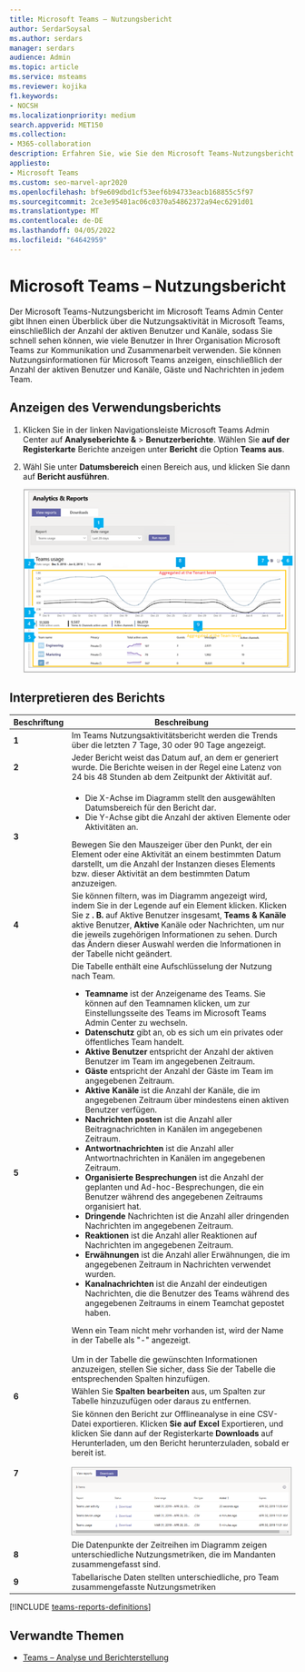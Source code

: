 ```yaml
---
title: Microsoft Teams – Nutzungsbericht
author: SerdarSoysal
ms.author: serdars
manager: serdars
audience: Admin
ms.topic: article
ms.service: msteams
ms.reviewer: kojika
f1.keywords:
- NOCSH
ms.localizationpriority: medium
search.appverid: MET150
ms.collection:
- M365-collaboration
description: Erfahren Sie, wie Sie den Microsoft Teams-Nutzungsbericht im Microsoft Teams Admin Center verwenden, um sich einen Überblick über die Microsoft Teams-Aktivitäten in Ihrem Unternehmen zu verschaffen.
appliesto:
- Microsoft Teams
ms.custom: seo-marvel-apr2020
ms.openlocfilehash: bf9e609dbd1cf53eef6b94733eacb168855c5f97
ms.sourcegitcommit: 2ce3e95401ac06c0370a54862372a94ec6291d01
ms.translationtype: MT
ms.contentlocale: de-DE
ms.lasthandoff: 04/05/2022
ms.locfileid: "64642959"
---
```

# <a name="microsoft-teams-usage-report"></a>Microsoft Teams – Nutzungsbericht

Der Microsoft Teams-Nutzungsbericht im Microsoft Teams Admin Center gibt Ihnen einen Überblick über die Nutzungsaktivität in Microsoft Teams, einschließlich der Anzahl der aktiven Benutzer und Kanäle, sodass Sie schnell sehen können, wie viele Benutzer in Ihrer Organisation Microsoft Teams zur Kommunikation und Zusammenarbeit verwenden. Sie können Nutzungsinformationen für Microsoft Teams anzeigen, einschließlich der Anzahl der aktiven Benutzer und Kanäle, Gäste und Nachrichten in jedem Team.

## <a name="view-the-usage-report"></a>Anzeigen des Verwendungsberichts

1. Klicken Sie in der linken Navigationsleiste Microsoft Teams Admin Center auf **Analyseberichte &** >  **Benutzerberichte**. Wählen Sie **auf der Registerkarte** Berichte anzeigen unter **Bericht** die Option **Teams aus**.
2. Wähl Sie unter **Datumsbereich** einen Bereich aus, und klicken Sie dann auf **Bericht ausführen**.

    ![Screenshot des Teams-Nutzungsberichts im Teams Admin Center mit Callouts.](../media/teams-reports-teams-usage-with-callouts1.png "Screenshot des Teams-Nutzungsberichts im Teams Admin Center mit Callouts")

## <a name="interpret-the-report"></a>Interpretieren des Berichts

|Beschriftung |Beschreibung  |
|--------|-------------|
|**1**   |Im Teams Nutzungsaktivitätsbericht werden die Trends über die letzten 7 Tage, 30 oder 90 Tage angezeigt. |
|**2**   |Jeder Bericht weist das Datum auf, an dem er generiert wurde. Die Berichte weisen in der Regel eine Latenz von 24 bis 48 Stunden ab dem Zeitpunkt der Aktivität auf. |
|**3**   |<ul><li>Die X-Achse im Diagramm stellt den ausgewählten Datumsbereich für den Bericht dar.</li> <li> Die Y-Achse gibt die Anzahl der aktiven Elemente oder Aktivitäten an.</li> </ul>Bewegen Sie den Mauszeiger über den Punkt, der ein Element oder eine Aktivität an einem bestimmten Datum darstellt, um die Anzahl der Instanzen dieses Elements bzw. dieser Aktivität an dem bestimmten Datum anzuzeigen.|
|**4**   |Sie können filtern, was im Diagramm angezeigt wird, indem Sie in der Legende auf ein Element klicken. Klicken Sie z **. B.** auf Aktive Benutzer insgesamt, **Teams & Kanäle** aktive Benutzer, **Aktive** Kanäle oder  Nachrichten, um nur die jeweils zugehörigen Informationen zu sehen. Durch das Ändern dieser Auswahl werden die Informationen in der Tabelle nicht geändert. |
|**5**   |Die Tabelle enthält eine Aufschlüsselung der Nutzung nach Team. <ul><li>**Teamname** ist der Anzeigename des Teams. Sie können auf den Teamnamen klicken, um zur Einstellungsseite des Teams im Microsoft Teams Admin Center zu wechseln. </li> <li>**Datenschutz** gibt an, ob es sich um ein privates oder öffentliches Team handelt.</li> <li>**Aktive Benutzer** entspricht der Anzahl der aktiven Benutzer im Team im angegebenen Zeitraum.</li><li>**Gäste** entspricht der Anzahl der Gäste im Team im angegebenen Zeitraum.</li> <li>**Aktive Kanäle** ist die Anzahl der Kanäle, die im angegebenen Zeitraum über mindestens einen aktiven Benutzer verfügen.</li> <li>**Nachrichten posten** ist die Anzahl aller Beitragnachrichten in Kanälen im angegebenen Zeitraum.</li> <li>**Antwortnachrichten** ist die Anzahl aller Antwortnachrichten in Kanälen im angegebenen Zeitraum.</li> <li>**Organisierte Besprechungen** ist die Anzahl der geplanten und Ad-hoc-Besprechungen, die ein Benutzer während des angegebenen Zeitraums organisiert hat. </li><li>**Dringende** Nachrichten ist die Anzahl aller dringenden Nachrichten im angegebenen Zeitraum.</li><li>**Reaktionen** ist die Anzahl aller Reaktionen auf Nachrichten im angegebenen Zeitraum.</li><li>**Erwähnungen** ist die Anzahl aller Erwähnungen, die im angegebenen Zeitraum in Nachrichten verwendet wurden.</li><li>**Kanalnachrichten** ist die Anzahl der eindeutigen Nachrichten, die die Benutzer des Teams während des angegebenen Zeitraums in einem Teamchat gepostet haben.</li> </li> </ul>Wenn ein Team nicht mehr vorhanden ist, wird der Name in der Tabelle als "-" angezeigt. <br><br>Um in der Tabelle die gewünschten Informationen anzuzeigen, stellen Sie sicher, dass Sie der Tabelle die entsprechenden Spalten hinzufügen. |
|**6**   |Wählen Sie **Spalten bearbeiten** aus, um Spalten zur Tabelle hinzuzufügen oder daraus zu entfernen.|
|**7**   |Sie können den Bericht zur Offlineanalyse in eine CSV-Datei exportieren. Klicken **Sie auf Excel** Exportieren, und klicken Sie dann auf der Registerkarte **Downloads** auf Herunterladen,  um den Bericht herunterzuladen, sobald er bereit ist.<br><br>![Screenshot der Registerkarte "Downloads" mit exportierten Berichten zum Herunterladen](../media/teams-reports-export-to-csv.png)|
|**8** |Die Datenpunkte der Zeitreihen im Diagramm zeigen unterschiedliche Nutzungsmetriken, die im Mandanten zusammengefasst sind.|
|**9** |Tabellarische Daten stellten unterschiedliche, pro Team zusammengefasste Nutzungsmetriken|

[!INCLUDE [teams-reports-definitions](../includes/teams-reports-definitions.md)]

## <a name="related-topics"></a>Verwandte Themen

- [Teams – Analyse und Berichterstellung](teams-reporting-reference.md)
